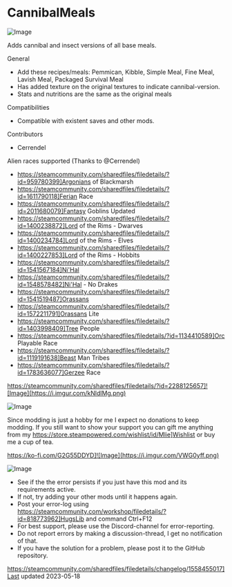 # CannibalMeals


![Image](https://i.imgur.com/iCj5o7O.png)

  
Adds cannibal and insect versions of all base meals.

General	


-  Add these recipes/meals: Pemmican, Kibble, Simple Meal, Fine Meal, Lavish Meal, Packaged Survival Meal
-  Has added texture on the original textures to indicate cannibal-version.
-  Stats and nutritions are the same as the original meals



Compatibilities
- Compatible with existent saves and other mods.

Contributors
- Cerrendel

Alien races supported (Thanks to @Cerrendel)


-  https://steamcommunity.com/sharedfiles/filedetails/?id=959780399]Argonians of Blackmarsh
-  https://steamcommunity.com/sharedfiles/filedetails/?id=1611790118]Ferian Race
-  https://steamcommunity.com/sharedfiles/filedetails/?id=2011680079]Fantasy Goblins Updated
-  https://steamcommunity.com/sharedfiles/filedetails/?id=1400238872]Lord of the Rims - Dwarves
-  https://steamcommunity.com/sharedfiles/filedetails/?id=1400234784]Lord of the Rims - Elves
-  https://steamcommunity.com/sharedfiles/filedetails/?id=1400227853]Lord of the Rims - Hobbits
-  https://steamcommunity.com/sharedfiles/filedetails/?id=1541567184]Ni'Hal
-  https://steamcommunity.com/sharedfiles/filedetails/?id=1548578482]Ni'Hal - No Drakes
-  https://steamcommunity.com/sharedfiles/filedetails/?id=1541519487]Orassans
-  https://steamcommunity.com/sharedfiles/filedetails/?id=1572211791]Orassans Lite
-  https://steamcommunity.com/sharedfiles/filedetails/?id=1403998409]Tree People 
-  https://steamcommunity.com/sharedfiles/filedetails/?id=1134410589]Orc Playable Race
-  https://steamcommunity.com/sharedfiles/filedetails/?id=1119191638]Beast Man Tribes
-  https://steamcommunity.com/sharedfiles/filedetails/?id=1783636077]Gerzee Race



https://steamcommunity.com/sharedfiles/filedetails/?id=2288125657]![Image](https://i.imgur.com/kNldlMg.png)


![Image](https://i.imgur.com/Ds0rBAD.png)

Since modding is just a hobby for me I expect no donations to keep modding. If you still want to show your support you can gift me anything from my https://store.steampowered.com/wishlist/id/Mlie]Wishlist or buy me a cup of tea.

https://ko-fi.com/G2G55DDYD]![Image](https://i.imgur.com/VWG0yff.png)


![Image](https://i.imgur.com/5xwDG6H.png)



-  See if the the error persists if you just have this mod and its requirements active.
-  If not, try adding your other mods until it happens again.
-  Post your error-log using https://steamcommunity.com/workshop/filedetails/?id=818773962]HugsLib and command Ctrl+F12
-  For best support, please use the Discord-channel for error-reporting.
-  Do not report errors by making a discussion-thread, I get no notification of that.
-  If you have the solution for a problem, please post it to the GitHub repository.


https://steamcommunity.com/sharedfiles/filedetails/changelog/1558455017]Last updated 2023-05-18
